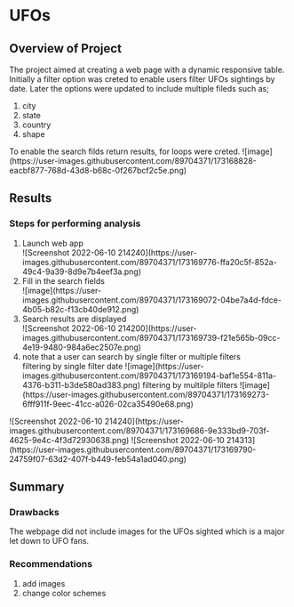# UFOs
## Overview of Project
The project aimed at creating a web page with a dynamic responsive table.  Initially a filter option was creted to enable users filter UFOs sightings by date. Later the options were updated to include multiple fileds such as;
<ol>
  <li> city </li>
  <li> state </li>
  <li> country </li>
  <li> shape </li>
</ol>
To enable the search filds return results, for loops were creted.
![image](https://user-images.githubusercontent.com/89704371/173168828-eacbf877-768d-43d8-b68c-0f267bcf2c5e.png)

## Results
### Steps for performing analysis
<ol>
  <li> Launch web app </li>
  ![Screenshot 2022-06-10 214240](https://user-images.githubusercontent.com/89704371/173169776-ffa20c5f-852a-49c4-9a39-8d9e7b4eef3a.png)


  <li> Fill in the search fields </li>
  ![image](https://user-images.githubusercontent.com/89704371/173169072-04be7a4d-fdce-4b05-b82c-f13cb40de912.png)

  <li> Search results are displayed </li>
 ![Screenshot 2022-06-10 214200](https://user-images.githubusercontent.com/89704371/173169739-f21e565b-09cc-4e19-9480-984a6ec2507e.png)
 
  <li> note that a user can search by single filter or multiple filters </li>
  filtering by single filter date
  ![image](https://user-images.githubusercontent.com/89704371/173169194-baf1e554-811a-4376-b311-b3de580ad383.png)
  filtering by multilple filters
  ![image](https://user-images.githubusercontent.com/89704371/173169273-6fff911f-9eec-41cc-a026-02ca35490e68.png)
</ol>
![Screenshot 2022-06-10 214240](https://user-images.githubusercontent.com/89704371/173169686-9e333bd9-703f-4625-9e4c-4f3d72930638.png)
![Screenshot 2022-06-10 214313](https://user-images.githubusercontent.com/89704371/173169790-24759f07-63d2-407f-b449-feb54a1ad040.png)


## Summary
### Drawbacks
The webpage did not include images for the UFOs sighted which is a major let down to UFO fans.
### Recommendations
<ol>
  <li> add images </li>
  <li> change color schemes </li>
 <ol>


